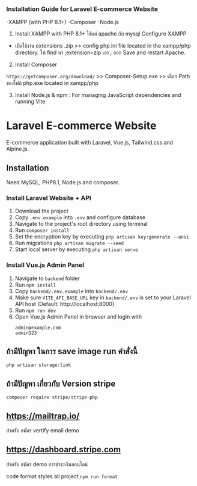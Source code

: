 ### Installation Guide for Laravel E-commerce Website

-XAMPP (with PHP 8.1+)
-Composer
-Node.js

1. Install XAMPP with PHP 8.1+
   ใช้แค่ apache กับ mysql
   Configure XAMPP

- เปิดใช้งาน extensions .zip >> config php.ini file located in the xampp/php directory.
  ให้ find หา ;extension=zip เอา ; ออก Save and restart Apache.

2. Install Composer

`https://getcomposer.org/download/` >> Composer-Setup.exe >> เลือก Path ของไฟล์ php.exe located in xampp/php

3. Install Node.js & npm : For managing JavaScript dependencies and running Vite

# Laravel E-commerce Website

E-commerce application built with Laravel, Vue.js, Tailwind.css and Alpine.js. <br>

## Installation

Need MySQL, PHP8.1, Node.js and composer.

### Install Laravel Website + API

1. Download the project
2. Copy `.env.example` into `.env` and configure database
3. Navigate to the project's root directory using terminal
4. Run `composer install`
5. Set the encryption key by executing `php artisan key:generate --ansi`
6. Run migrations `php artisan migrate --seed`
7. Start local server by executing `php artisan serve`

### Install Vue.js Admin Panel

1. Navigate to `backend` folder
2. Run `npm install`
3. Copy `backend/.env.example` into `backend/.env`
4. Make sure `VITE_API_BASE_URL` key in `backend/.env` is set to your Laravel API host (Default: http://localhost:8000)
5. Run `npm run dev`
6. Open Vue.js Admin Panel in browser and login with
   ```
   admin@example.com
   admin123
   ```

## ถ้ามีปัญหา ในการ save image run คำสั่งนี้

`php artisan storage:link`

## ถ้ามีปัญหา เกี่ยวกับ Version stripe

`composer require stripe/stripe-php`

## https://mailtrap.io/

สำหรับ สมัคร vertify email demo

## https://dashboard.stripe.com

สำหรับ สมัคร demo การชำระเงินออนไลน์

code format styles all project
`npm run format`
